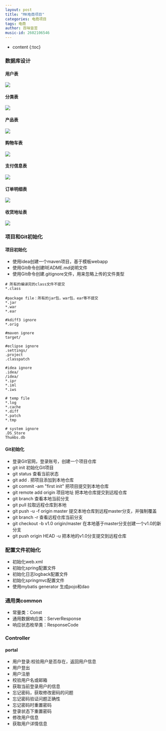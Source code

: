 ```yaml
---
layout: post
title: "MK电商项目"
categories: 电商项目
tags: 电商
author: 百味皆苦
music-id: 2602106546
---
```


* content
{:toc}
### 数据库设计

#### 用户表

![](https://raw.githubusercontent.com/BaiWeiJieKu/BaiWeiJieKu.github.io/master/images/dianshang/dianshangbiao1.png)

#### 分类表

![](https://raw.githubusercontent.com/BaiWeiJieKu/BaiWeiJieKu.github.io/master/images/dianshang/dianshangbiao2.png)

#### 产品表

![](https://raw.githubusercontent.com/BaiWeiJieKu/BaiWeiJieKu.github.io/master/images/dianshang/dianshangbiao3.png)

#### 购物车表

![](https://raw.githubusercontent.com/BaiWeiJieKu/BaiWeiJieKu.github.io/master/images/dianshang/dianshangbiao4.png)

#### 支付信息表

![](https://raw.githubusercontent.com/BaiWeiJieKu/BaiWeiJieKu.github.io/master/images/dianshang/dianshangbiao5.png)

#### 订单明细表

![](https://raw.githubusercontent.com/BaiWeiJieKu/BaiWeiJieKu.github.io/master/images/dianshang/dianshangbiao6.png)

#### 收货地址表

![](https://raw.githubusercontent.com/BaiWeiJieKu/BaiWeiJieKu.github.io/master/images/dianshang/dianshangbiao7.png)

### 项目和Git初始化

#### 项目初始化

- 使用idea创建一个maven项目，基于模板webapp
- 使用Git命令创建README.md说明文件
- 使用Git命令创建.gitignore文件，用来忽略上传的文件类型

```
# 所有的编译完的class文件不提交
*.class

#package file：所有的jar包，war包，ear等不提交
*.jar
*.war
*.ear

#kdiff3 ignore
*.orig

#maven ignore
target/

#eclipse ignore
.settings/
.project
.classpatch

#idea ignore
.idea/
/idea/
*.ipr
*.iml
*.iws

# temp file
*.log
*.cache
*.diff
*.patch
*.tmp

# system ignore
.DS_Store
Thumbs.db

```

#### Git初始化

- 登录Git官网，登录账号，创建一个项目仓库
- git init 初始化Git项目
- git status 查看当前状态
- git add .   把项目添加到本地仓库
- git commit -am "first init"   把项目提交到本地仓库
- git remote add origin 项目地址         把本地仓库提交到远程仓库
- git branch    查看本地当前分支
- git pull 拉取远程仓库到本地
- git push -u -f origin master   提交本地仓库到远程master分支，并强制覆盖
- git branch -r   查看远程仓库当前分支
- git checkout -b v1.0 origin/master    在本地基于master分支创建一个v1.0的新分支
- git push origin HEAD -u     把本地的v1.0分支提交到远程仓库



### 配置文件初始化

- 初始化web.xml
- 初始化spring配置文件
- 初始化日志logback配置文件
- 初始化springmvc配置文件
- 使用mybatis generator 生成pojo和dao

### 通用类common

- 常量类：Const
- 通用数据响应类：ServerResponse
- 响应状态枚举类：ResponseCode

### Controller

#### portal

- 用户登录:校验用户是否存在，返回用户信息
- 用户登出
- 用户注册
- 校验用户名或邮箱
- 获取当前登录用户的信息
- 忘记密码，获取修改密码的问题
- 忘记密码验证问题正确性
- 忘记密码时重置密码
- 登录状态下重置密码
- 修改用户信息
- 获取用户详情信息